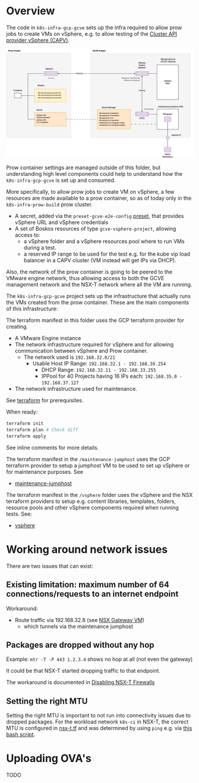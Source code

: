 # Overview

The code in `k8s-infra-gcp-gcve` sets up the infra required to allow prow jobs to create VMs on vSphere, e.g. to allow testing  of the [Cluster API provider vSphere (CAPV)](https://github.com/kubernetes-sigs/cluster-api-provider-vsphere).

![Overview](./docs/images/GVCE.drawio.png)

Prow container settings are managed outside of this folder, but understanding high level components could
help to understand how the `k8s-infra-gcp-gcve` is set up and consumed.

More specifically, to allow prow jobs to create VM on vSphere, a few resources are made available to a prow container, so as of today only in the `k8s-infra-prow-build` prow cluster.

- A secret, added via the `preset-gcve-e2e-config` [preset](https://github.com/kubernetes/test-infra/blob/master/config/jobs/kubernetes-sigs/cluster-api-provider-vsphere/cluster-api-provider-vsphere-presets.yaml), that provides vSphere URL and vSphere credentials
- A set of Boskos resources of type `gcve-vsphere-project`, allowing access to:
    - a vSphere folder and a vSphere resources pool where to run VMs during a test.
    - a reserved IP range to be used for the test e.g. for the kube vip load balancer in a CAPV cluster (VM instead will get IPs via DHCP).

Also, the network of the prow container is going to be peered to the VMware engine network, thus
allowing access to both the GCVE management network and the NSX-T network where all the VM are running.

The `k8s-infra-gcp-gcve` project sets up the infrastructure that actually runs the VMs created from the prow container. 
These are the main components of this infrastructure:

The terraform manifest in this folder uses the GCP terraform provider for creating.
- A VMware Engine instance
- The network infrastructure required for vSphere and for allowing communication between vSphere and Prow container.
    -  The network used is `192.168.32.0/21`
        - Usable Host IP Range:	`192.168.32.1 - 192.168.39.254`
            - DHCP Range: `192.168.32.11 - 192.168.33.255`
            - IPPool for 40 Projects having 16 IPs each: `192.168.35.0 - 192.168.37.127`
- The network infrastructure used for maintenance.

See [terraform](./docs/terraform.md) for prerequisites.

When ready:

```sh
terraform init
terraform plan # Check diff
terraform apply
```

See inline comments for more details.

The terraform manifest in the `/maintenance-jumphost` uses the GCP terraform provider to setup a jumphost VM to be used to set up vSphere or for maintenance purposes. See
- [maintenance-jumphost](./maintenance-jumphost/README.md)

The terraform manifest in the `/vsphere` folder uses the vSphere and the NSX terraform providers to setup e.g. content libraries, templates, folders, 
resource pools and other vSphere components required when running tests. See:
- [vsphere](./vsphere/README.md)

# Working around network issues

There are two issues that can exist:

## Existing limitation: maximum number of 64 connections/requests to an internet endpoint

Workaround:

* Route traffic via 192.168.32.8 (see [NSX Gateway VM](./nsx-gateway/))
  * which tunnels via the maintenance jumphost

## Packages are dropped without any hop

Example: `mtr -T -P 443 1.2.3.4` shows no hop at all (not even the gateway)

It could be that NSX-T started dropping traffic to that endpoint.

The workaround is documented in [Disabling NSX-T Firewalls](./vsphere/README.md#disabling-nsx-t-firewalls)

## Setting the right MTU

Setting the right MTU is important to not run into connectivity issues due to dropped packages.
For the workload network `k8s-ci` in NSX-T, the correct MTU is configured in [nsx-t.tf](./vsphere/nsx-t.tf) and was determined by using `ping` e.g. via [this bash script](https://gist.githubusercontent.com/penguin2716/e3c2186d0da6b96845fd54a275a2cd71/raw/e4b45c33c99c6c03b200186bf2cb6b1af3d806f5/find_max_mtu.sh).

# Uploading OVA's

TODO
